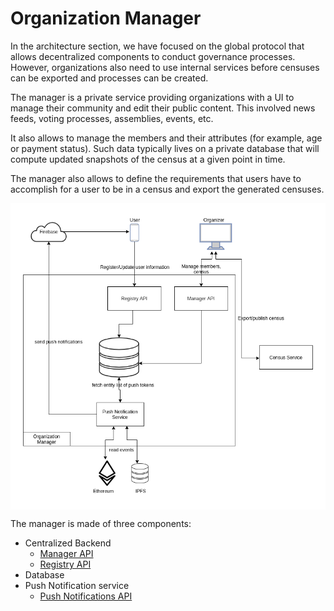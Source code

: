 # Organization Manager

In the architecture section, we have focused on the global protocol that allows decentralized components to conduct governance processes. However, organizations also need to use internal services before censuses can be exported and processes can be created.

The manager is a private service providing organizations with a UI to manage their community and edit their public content. This involved news feeds, voting processes, assemblies, events, etc.

It also allows to manage the members and their attributes (for example, age or payment status). Such data typically lives on a private database that will compute updated snapshots of the census at a given point in time.

The manager also allows to define the requirements that users have to accomplish for a user to be in a census and export the generated censuses.

<div style="padding: 20px; background-color: white; text-align: center;">
        <img src="https://raw.githubusercontent.com/vocdoni/design/main/docs/manager-overview.png" alt="Manager overview"/>
</div>

The manager is made of three components:

- Centralized Backend
   - [Manager API](/manager/manager-api.md)
   - [Registry API](/manager/registry-api.md)
- Database
- Push Notification service
   - [Push Notifications API](/manager/push-notifications-api.md)


